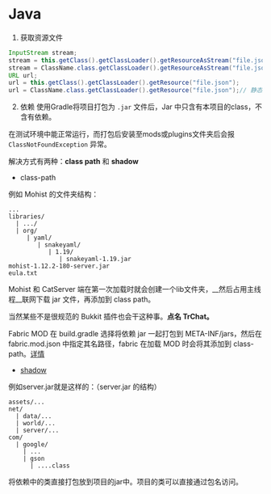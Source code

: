 # Java

1. 获取资源文件

```java
InputStream stream;
stream = this.getClass().getClassLoader().getResourceAsStream("file.json");
stream = ClassName.class.getClassLoader().getResourceAsStream("file.json");// 静态方法
URL url;
url = this.getClass().getClassLoader().getResource("file.json");
url = ClassName.class.getClassLoader().getResource("file.json");// 静态方法
```

2. 依赖
使用Gradle将项目打包为 `.jar` 文件后，Jar 中只含有本项目的class，不含有依赖。

在测试环境中能正常运行，而打包后安装至mods或plugins文件夹后会报 `ClassNotFoundException` 异常。

解决方式有两种：**class path** 和 **shadow**
* class-path

例如 Mohist 的文件夹结构：
```
...
libraries/
  | .../
  | org/
     | yaml/
        | snakeyaml/
           | 1.19/
              | snakeyaml-1.19.jar
mohist-1.12.2-180-server.jar
eula.txt
```
Mohist 和 CatServer 端在第一次加载时就会创建一个lib文件夹，__然后占用主线程__联网下载 jar 文件，再添加到 class path。

当然某些不是很规范的 Bukkit 插件也会干这种事。__点名 TrChat。__

Fabric MOD 在 build.gradle 选择将依赖 jar 一起打包到 META-INF/jars，然后在 fabric.mod.json 中指定其名路径，fabric 在加载 MOD 时会将其添加到 class-path。[详情]( https://github.com/sileence114/CheatSheet-Dev.MC/blob/main/Fabric.md#2-%E6%B7%BB%E5%8A%A0%E4%BE%9D%E8%B5%96jar )

* [shadow]( https://imperceptiblethoughts.com/shadow/introduction/ )

例如server.jar就是这样的：（server.jar 的结构）
```
assets/...
net/
  | data/...
  | world/...
  | server/...
com/
  | google/
    | ...
    | gson
      | ....class
```
将依赖中的类直接打包放到项目的jar中。项目的类可以直接通过包名访问。
